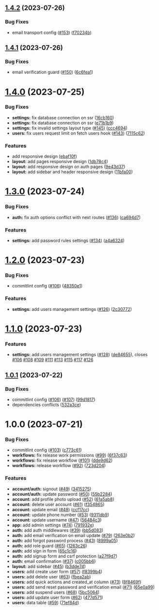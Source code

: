 ## [1.4.2](https://github.com/BryanBerger98/lodge-v2/compare/v1.4.1...v1.4.2) (2023-07-26)


### Bug Fixes

* email transport config ([#153](https://github.com/BryanBerger98/lodge-v2/issues/153)) ([f70234b](https://github.com/BryanBerger98/lodge-v2/commit/f70234b58de84dd45955c1383cf4bccaaa7bbdca))

## [1.4.1](https://github.com/BryanBerger98/lodge-v2/compare/v1.4.0...v1.4.1) (2023-07-26)


### Bug Fixes

* email verification guard ([#150](https://github.com/BryanBerger98/lodge-v2/issues/150)) ([6c6fea1](https://github.com/BryanBerger98/lodge-v2/commit/6c6fea143d6a9be1e14482cab3ebdfeeb14f26a4))

# [1.4.0](https://github.com/BryanBerger98/lodge-v2/compare/v1.3.0...v1.4.0) (2023-07-25)


### Bug Fixes

* **settings:** fix database connection on ssr ([16cb160](https://github.com/BryanBerger98/lodge-v2/commit/16cb160ad037644b7f932edc0102d1fc0e972bdb))
* **settings:** fix database connection on ssr ([e71b1b9](https://github.com/BryanBerger98/lodge-v2/commit/e71b1b987af677b1decaedd295fdaa597166fbde))
* **settings:** fix invalid settings layout type ([#145](https://github.com/BryanBerger98/lodge-v2/issues/145)) ([ccc4694](https://github.com/BryanBerger98/lodge-v2/commit/ccc469457addf62f7753b092bdb174d8c042f586))
* **users:** fix users request limit on fetch users hook ([#143](https://github.com/BryanBerger98/lodge-v2/issues/143)) ([7115c62](https://github.com/BryanBerger98/lodge-v2/commit/7115c62fdec9be705e85223010c6cb42b61a7490))


### Features

* add responsive design ([ebaf10f](https://github.com/BryanBerger98/lodge-v2/commit/ebaf10fcd71c70bd3076ff95ded0892d6df35bdc))
* **layout:** add pages responsive design ([1db78c4](https://github.com/BryanBerger98/lodge-v2/commit/1db78c4d182dac513556be3be84e876b0c1d8d80))
* **layout:** add responsive design on auth pages ([9e43d37](https://github.com/BryanBerger98/lodge-v2/commit/9e43d378fae4393a4b6d1f4be806cfa913498b58))
* **layout:** add sidebar and header responsive design ([11bfa00](https://github.com/BryanBerger98/lodge-v2/commit/11bfa0049253bbdc0c38ad05d0813565a55be985))

# [1.3.0](https://github.com/BryanBerger98/lodge-v2/compare/v1.2.0...v1.3.0) (2023-07-24)


### Bug Fixes

* **auth:** fix auth options conflict with next routes ([#136](https://github.com/BryanBerger98/lodge-v2/issues/136)) ([ca694d7](https://github.com/BryanBerger98/lodge-v2/commit/ca694d7d1ec770c973fb422e547efd217ddc7cb1))


### Features

* **settings:** add password rules settings ([#134](https://github.com/BryanBerger98/lodge-v2/issues/134)) ([a4a6324](https://github.com/BryanBerger98/lodge-v2/commit/a4a6324a7b2b31ed1280bd06eda9d7d30cd1355b))

# [1.2.0](https://github.com/BryanBerger98/lodge-v2/compare/v1.1.0...v1.2.0) (2023-07-23)


### Bug Fixes

* commitlint config ([#106](https://github.com/BryanBerger98/lodge-v2/issues/106)) ([48350e1](https://github.com/BryanBerger98/lodge-v2/commit/48350e1bb226c3e5e9f3be414a214ac02d27d5ba))


### Features

* **settings:** add users management settings ([#126](https://github.com/BryanBerger98/lodge-v2/issues/126)) ([2c30772](https://github.com/BryanBerger98/lodge-v2/commit/2c307724e195a20b521b8273553ca1f70f5160c1))

# [1.1.0](https://github.com/BryanBerger98/lodge-v2/compare/v1.0.1...v1.1.0) (2023-07-23)


### Features

* **settings:** add users management settings ([#128](https://github.com/BryanBerger98/lodge-v2/issues/128)) ([de84655](https://github.com/BryanBerger98/lodge-v2/commit/de84655b7fa12aa2e4836ca8c4bf929286899c70)), closes [#106](https://github.com/BryanBerger98/lodge-v2/issues/106) [#108](https://github.com/BryanBerger98/lodge-v2/issues/108) [#109](https://github.com/BryanBerger98/lodge-v2/issues/109) [#111](https://github.com/BryanBerger98/lodge-v2/issues/111) [#113](https://github.com/BryanBerger98/lodge-v2/issues/113) [#115](https://github.com/BryanBerger98/lodge-v2/issues/115) [#117](https://github.com/BryanBerger98/lodge-v2/issues/117) [#126](https://github.com/BryanBerger98/lodge-v2/issues/126)

## [1.0.1](https://github.com/BryanBerger98/lodge-v2/compare/v1.0.0...v1.0.1) (2023-07-22)


### Bug Fixes

* commitlint config ([#106](https://github.com/BryanBerger98/lodge-v2/issues/106)) ([#107](https://github.com/BryanBerger98/lodge-v2/issues/107)) ([99d1817](https://github.com/BryanBerger98/lodge-v2/commit/99d1817eccac1e9931b9f7f2df6d3cda4af390a7))
* dependencies conflicts ([532a3ce](https://github.com/BryanBerger98/lodge-v2/commit/532a3ced9e5d442ca77bc48f699ebef27ccd6f06))

# 1.0.0 (2023-07-21)


### Bug Fixes

* commitlint config ([#103](https://github.com/BryanBerger98/lodge-v2/issues/103)) ([c773c61](https://github.com/BryanBerger98/lodge-v2/commit/c773c61fca77f7d497da41a7bbad52827ec13be4))
* **workflows:** fix release work permissions ([#99](https://github.com/BryanBerger98/lodge-v2/issues/99)) ([6f37c63](https://github.com/BryanBerger98/lodge-v2/commit/6f37c632ac145169c7942fa407bc74b4ddeb2bf8))
* **workflows:** fix release workflow ([#101](https://github.com/BryanBerger98/lodge-v2/issues/101)) ([dde9d62](https://github.com/BryanBerger98/lodge-v2/commit/dde9d624e1d720ea8ee0c139cbac5da229d812e6))
* **workflows:** release workflow ([#92](https://github.com/BryanBerger98/lodge-v2/issues/92)) ([723d204](https://github.com/BryanBerger98/lodge-v2/commit/723d204f7665f095af8a4b400bf9164465347091))


### Features

* **account/auth:** signout ([#49](https://github.com/BryanBerger98/lodge-v2/issues/49)) ([3415275](https://github.com/BryanBerger98/lodge-v2/commit/3415275d9e75b9efb08b3507d7e3795062c1cc2d))
* **account/auth:** update password ([#50](https://github.com/BryanBerger98/lodge-v2/issues/50)) ([55b2284](https://github.com/BryanBerger98/lodge-v2/commit/55b22843e34a6f9fa6e3c065b77605af0c029015))
* **account:** add profile photo upload ([#52](https://github.com/BryanBerger98/lodge-v2/issues/52)) ([61a5ab8](https://github.com/BryanBerger98/lodge-v2/commit/61a5ab8ce82e11ca2a270f1798b5fce77bc8eb0f))
* **account:** delete user account ([#61](https://github.com/BryanBerger98/lodge-v2/issues/61)) ([f354865](https://github.com/BryanBerger98/lodge-v2/commit/f3548651f589870e89d5a0564950b46712f7105b))
* **account:** update email ([#48](https://github.com/BryanBerger98/lodge-v2/issues/48)) ([ccf17cc](https://github.com/BryanBerger98/lodge-v2/commit/ccf17cc9d13cf24d2914138c583b7cf91aad543d))
* **account:** update phone number ([#53](https://github.com/BryanBerger98/lodge-v2/issues/53)) ([9311db9](https://github.com/BryanBerger98/lodge-v2/commit/9311db9b8351554155c1dfed6f5708378d4924ea))
* **account:** update username ([#47](https://github.com/BryanBerger98/lodge-v2/issues/47)) ([56484c3](https://github.com/BryanBerger98/lodge-v2/commit/56484c377243e5cb5418cf9dd1d7dc005c0790c1))
* **app:** add admin settings ([#74](https://github.com/BryanBerger98/lodge-v2/issues/74)) ([791932e](https://github.com/BryanBerger98/lodge-v2/commit/791932ebed9b0bb7dfbd17f47a81fe41c59f2510))
* **auth:** add auth middlewares ([#39](https://github.com/BryanBerger98/lodge-v2/issues/39)) ([bb5d083](https://github.com/BryanBerger98/lodge-v2/commit/bb5d08389482c358b1dac1629655444b0665dae2))
* **auth:** add email verification on email update ([#79](https://github.com/BryanBerger98/lodge-v2/issues/79)) ([263e0b2](https://github.com/BryanBerger98/lodge-v2/commit/263e0b271d48bf33cb31f623dcc1d211c00d8971))
* **auth:** add forgot password process ([#43](https://github.com/BryanBerger98/lodge-v2/issues/43)) ([8999a05](https://github.com/BryanBerger98/lodge-v2/commit/8999a05ad3a8adf5cdc85bc93699e0efe6176daa))
* **auth:** add role guard ([#65](https://github.com/BryanBerger98/lodge-v2/issues/65)) ([1263c26](https://github.com/BryanBerger98/lodge-v2/commit/1263c261ba91481c8d554302aede78a56c62f706))
* **auth:** add sign in form ([65c1c16](https://github.com/BryanBerger98/lodge-v2/commit/65c1c1609c8918fbe5f81ff9ee81c3eb54078e1b))
* **auth:** add signup form and csrf protection ([a27f9d7](https://github.com/BryanBerger98/lodge-v2/commit/a27f9d7d61c9fad612ac7b4d22b0a2e2adfbb24a))
* **auth:** email confirmation ([#37](https://github.com/BryanBerger98/lodge-v2/issues/37)) ([c005bb6](https://github.com/BryanBerger98/lodge-v2/commit/c005bb6ee66067ee74adec506459568d72b14daf))
* **layout:** add sidebar ([#45](https://github.com/BryanBerger98/lodge-v2/issues/45)) ([b3dde74](https://github.com/BryanBerger98/lodge-v2/commit/b3dde744a3e3cb8297023e4cb69ccc17cdd60667))
* **users:** add create user form ([#57](https://github.com/BryanBerger98/lodge-v2/issues/57)) ([f8399b4](https://github.com/BryanBerger98/lodge-v2/commit/f8399b44312bd07c6ab0e57fbf8a14e4bdde5cbe))
* **users:** add delete user ([#63](https://github.com/BryanBerger98/lodge-v2/issues/63)) ([fbea2ab](https://github.com/BryanBerger98/lodge-v2/commit/fbea2ab46e4966b774c440baa4c2710e7b6ebb33))
* **users:** add quick actions and created_at column ([#73](https://github.com/BryanBerger98/lodge-v2/issues/73)) ([8f8469f](https://github.com/BryanBerger98/lodge-v2/commit/8f8469fb796dc0b224560e067f8aed7efd3ad8e7))
* **users:** add send reset password and verification email ([#71](https://github.com/BryanBerger98/lodge-v2/issues/71)) ([65e0a99](https://github.com/BryanBerger98/lodge-v2/commit/65e0a991df3916de869b3d505b18b7c62c01a343))
* **users:** add suspend users ([#68](https://github.com/BryanBerger98/lodge-v2/issues/68)) ([5bc5064](https://github.com/BryanBerger98/lodge-v2/commit/5bc50645bebaf6d10703f78750721d61a0715a1d))
* **users:** add update user form ([#62](https://github.com/BryanBerger98/lodge-v2/issues/62)) ([477d571](https://github.com/BryanBerger98/lodge-v2/commit/477d571e7ec6d4dc1b9043741c378f1d2577c527))
* **users:** data table ([#59](https://github.com/BryanBerger98/lodge-v2/issues/59)) ([71ef84d](https://github.com/BryanBerger98/lodge-v2/commit/71ef84d82b1da8b4a6162109df799de36985857c))
